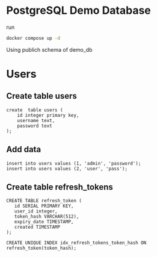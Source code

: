 # PostgreSQL Demo Database
run
```bash
docker compose up -d
```


Using publich schema of demo_db 

# Users

## Create table users
```postgresql
create  table users (
    id integer primary key,
    username text,
    password text
);
```
## Add data 
```postgresql
insert into users values (1, 'admin', 'password');
insert into users values (2, 'user', 'pass');
```

## Create table refresh_tokens
```postgresql
CREATE TABLE refresh_token (
   id SERIAL PRIMARY KEY,
   user_id integer,
   token_hash VARCHAR(512),
   expiry_date TIMESTAMP,
   created TIMESTAMP
);

CREATE UNIQUE INDEX idx_refresh_tokens_token_hash ON refresh_token(token_hash);

```